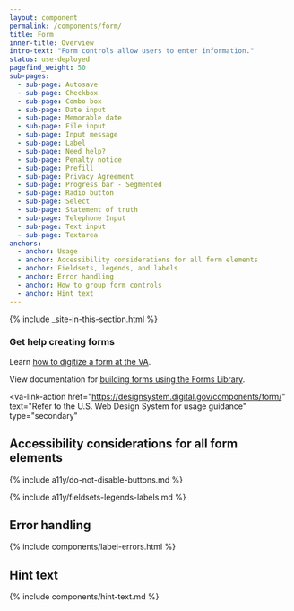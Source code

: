 ```yaml
---
layout: component
permalink: /components/form/
title: Form
inner-title: Overview
intro-text: "Form controls allow users to enter information."
status: use-deployed
pagefind_weight: 50
sub-pages:
  - sub-page: Autosave
  - sub-page: Checkbox
  - sub-page: Combo box
  - sub-page: Date input
  - sub-page: Memorable date
  - sub-page: File input
  - sub-page: Input message
  - sub-page: Label
  - sub-page: Need help?
  - sub-page: Penalty notice
  - sub-page: Prefill
  - sub-page: Privacy Agreement
  - sub-page: Progress bar - Segmented
  - sub-page: Radio button
  - sub-page: Select
  - sub-page: Statement of truth
  - sub-page: Telephone Input
  - sub-page: Text input
  - sub-page: Textarea
anchors:
  - anchor: Usage
  - anchor: Accessibility considerations for all form elements
  - anchor: Fieldsets, legends, and labels 
  - anchor: Error handling
  - anchor: How to group form controls
  - anchor: Hint text
---
```


{% include _site-in-this-section.html %}

<va-summary-box>
  <h3 slot="headline">Get help creating forms</h3>
  <p>
    Learn <a href="https://depo-platform-documentation.scrollhelp.site/developer-docs/a-guide-to-digitizing-va-forms">how to digitize a form at the VA</a>.
  </p>
  <p>
    View documentation for <a href="{{ site.forms_system_link }}">building forms using the Forms Library</a>.
  </p>
</va-summary-box>

<va-link-action
  href="https://designsystem.digital.gov/components/form/"
  text="Refer to the U.S. Web Design System for usage guidance"
  type="secondary"
></va-link-action>

## Accessibility considerations for all form elements

{% include a11y/do-not-disable-buttons.md %}

{% include a11y/fieldsets-legends-labels.md %}

## Error handling

{% include components/label-errors.html %}

## Hint text

{% include components/hint-text.md %}